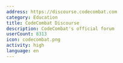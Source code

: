 ```yaml
---
address: https://discourse.codecombat.com
category: Education
title: CodeCombat Discourse
description: CodeCombat's official forum
userCount: 8313
icon: codecombat.png
activity: high
language: en
---
```

